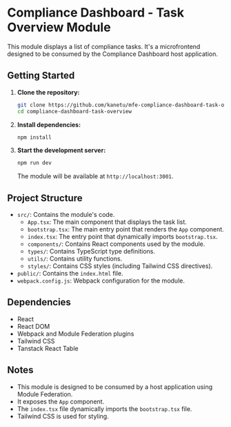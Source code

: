 # Compliance Dashboard - Task Overview Module

This module displays a list of compliance tasks. It's a microfrontend designed to be consumed by the Compliance Dashboard host application.

## Getting Started

1.  **Clone the repository:**

    ```bash
    git clone https://github.com/kanetu/mfe-compliance-dashboard-task-overview.git
    cd compliance-dashboard-task-overview
    ```

2.  **Install dependencies:**

    ```bash
    npm install
    ```

3.  **Start the development server:**

    ```bash
    npm run dev
    ```

    The module will be available at `http://localhost:3001`.

## Project Structure

- `src/`: Contains the module's code.
  - `App.tsx`: The main component that displays the task list.
  - `bootstrap.tsx`: The main entry point that renders the `App` component.
  - `index.tsx`: The entry point that dynamically imports `bootstrap.tsx`.
  - `components/`: Contains React components used by the module.
  - `types/`: Contains TypeScript type definitions.
  - `utils/`: Contains utility functions.
  - `styles/`: Contains CSS styles (including Tailwind CSS directives).
- `public/`: Contains the `index.html` file.
- `webpack.config.js`: Webpack configuration for the module.

## Dependencies

- React
- React DOM
- Webpack and Module Federation plugins
- Tailwind CSS
- Tanstack React Table

## Notes

- This module is designed to be consumed by a host application using Module Federation.
- It exposes the `App` component.
- The `index.tsx` file dynamically imports the `bootstrap.tsx` file.
- Tailwind CSS is used for styling.
